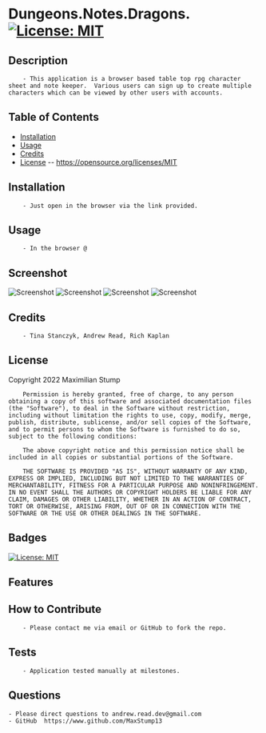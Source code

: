 # Dungeons.Notes.Dragons. [![License: MIT](https://img.shields.io/badge/License-MIT-yellow.svg)](https://opensource.org/licenses/MIT)

## Description
        - This application is a browser based table top rpg character sheet and note keeper.  Various users can sign up to create multiple characters which can be viewed by other users with accounts.
## Table of Contents
- [Installation](#installation)
- [Usage](#usage)
- [Credits](#credits)
- [License](#license) -- https://opensource.org/licenses/MIT

## Installation
        - Just open in the browser via the link provided. 
## Usage
        - In the browser @ 
## Screenshot
![Screenshot](client/public/images/dndIconSmall.png)
![Screenshot](images/dndHomePageDesk.png)
![Screenshot](images/dndhomePageMobile.png)
![Screenshot](images/dndProfileMobile.png)

## Credits
        - Tina Stanczyk, Andrew Read, Rich Kaplan

## License
  Copyright 2022 Maximilian Stump

        Permission is hereby granted, free of charge, to any person obtaining a copy of this software and associated documentation files (the "Software"), to deal in the Software without restriction, including without limitation the rights to use, copy, modify, merge, publish, distribute, sublicense, and/or sell copies of the Software, and to permit persons to whom the Software is furnished to do so, subject to the following conditions:
        
        The above copyright notice and this permission notice shall be included in all copies or substantial portions of the Software.
        
        THE SOFTWARE IS PROVIDED "AS IS", WITHOUT WARRANTY OF ANY KIND, EXPRESS OR IMPLIED, INCLUDING BUT NOT LIMITED TO THE WARRANTIES OF MERCHANTABILITY, FITNESS FOR A PARTICULAR PURPOSE AND NONINFRINGEMENT. IN NO EVENT SHALL THE AUTHORS OR COPYRIGHT HOLDERS BE LIABLE FOR ANY CLAIM, DAMAGES OR OTHER LIABILITY, WHETHER IN AN ACTION OF CONTRACT, TORT OR OTHERWISE, ARISING FROM, OUT OF OR IN CONNECTION WITH THE SOFTWARE OR THE USE OR OTHER DEALINGS IN THE SOFTWARE.
## Badges
 [![License: MIT](https://img.shields.io/badge/License-MIT-yellow.svg)](https://opensource.org/licenses/MIT)
## Features

## How to Contribute
        - Please contact me via email or GitHub to fork the repo.
## Tests
        - Application tested manually at milestones.
## Questions
    - Please direct questions to andrew.read.dev@gmail.com    
    - GitHub  https://www.github.com/MaxStump13 